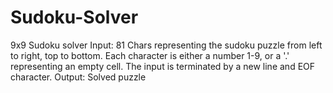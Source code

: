 # Sudoku-Solver
9x9 Sudoku solver
Input: 81 Chars representing the sudoku puzzle from left to right, top to bottom. 
Each character is either a number 1-9, or a '.' representing an empty cell. 
The input is terminated by a new line and EOF character.
Output: Solved puzzle